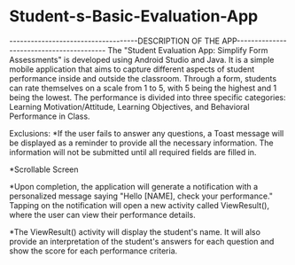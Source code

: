 # Student-s-Basic-Evaluation-App

------------------------------------DESCRIPTION OF THE APP-----------------------------------------
The "Student Evaluation App: Simplify Form Assessments" is developed using Android Studio and Java. 
It is a simple mobile application that aims to capture different aspects of student performance 
inside and outside the classroom. Through a form, students can rate themselves on a scale from 1 to 5, 
with 5 being the highest and 1 being the lowest. The performance is divided into three 
specific categories: Learning Motivation/Attitude, Learning Objectives, and Behavioral Performance in Class.

Exclusions:
*If the user fails to answer any questions, a Toast message will be displayed as a reminder to provide all the necessary information. 
The information will not be submitted until all required fields are filled in.

*Scrollable Screen

*Upon completion, the application will generate a notification with a personalized message saying "Hello [NAME], check your performance." 
Tapping on the notification will open a new activity called ViewResult(), where the user can view their performance details.

*The ViewResult() activity will display the student's name. It will also provide an interpretation of 
the student's answers for each question and show the score for each performance criteria.


